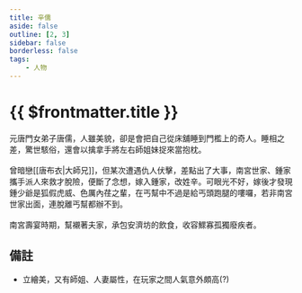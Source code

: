 ```yaml
---
title: 辛儒
aside: false
outline: [2, 3]
sidebar: false
borderless: false
tags:
    - 人物
---
```


# {{ $frontmatter.title }}

元唐門女弟子唐儒，人雖美貌，卻是會把自己從床舖睡到門檻上的奇人。睡相之差，驚世駭俗，還會以擒拿手將左右師姐妹捉來當抱枕。
<br><br>
曾暗戀[[唐布衣|大師兄]]，但某次遭遇仇人伏擊，差點出了大事，南宮世家、鍾家攜手派人來救才脫險，便斷了念想，嫁入鍾家，改姓辛。可眼光不好，嫁後才發現鍾少爺是狐假虎威、色厲內荏之輩，在丐幫中不過是給丐頭跑腿的嘍囉，若非南宮世家出面，連脫離丐幫都辦不到。
<br><br>
南宮壽宴時期，幫襯著夫家，承包安濟坊的飲食，收容鰥寡孤獨廢疾者。

## 備註

- 立繪美，又有師姐、人妻屬性，在玩家之間人氣意外頗高(?)